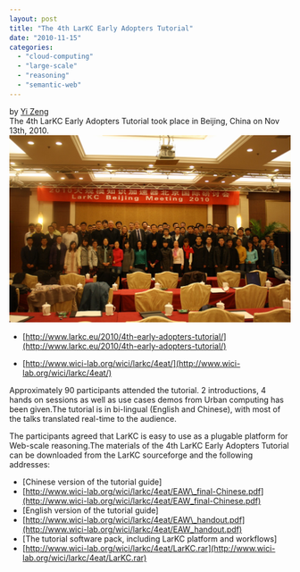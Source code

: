 ```yaml
---
layout: post
title: "The 4th LarKC Early Adopters Tutorial"
date: "2010-11-15"
categories: 
  - "cloud-computing"
  - "large-scale"
  - "reasoning"
  - "semantic-web"
---
```


by [Yi Zeng](http://www.wici-lab.org/wici/~yizeng/)  
The 4th LarKC Early Adopters Tutorial took place in Beijing, China on Nov 13th, 2010. 
![LarKC 4th Early Adopters Tutorial](images/larkc47.jpg)

- [http://www.larkc.eu/2010/4th-early-adopters-tutorial/](http://www.larkc.eu/2010/4th-early-adopters-tutorial/)

- [http://www.wici-lab.org/wici/larkc/4eat/](http://www.wici-lab.org/wici/larkc/4eat/)

Approximately 90 participants attended the tutorial. 2 introductions, 4 hands on sessions as well as use cases demos from Urban computing has been given.The tutorial is in bi-lingual (English and Chinese), with most of the talks translated real-time to the audience.

The participants agreed that LarKC is easy to use as a plugable platform for Web-scale reasoning.The materials of the 4th LarKC Early Adopters Tutorial can be downloaded from the LarKC sourceforge and the following addresses:  
[](http://www.larkc.eu/2010/4th-early-adopters-tutorial/)

- \[Chinese version of the tutorial guide\]
- [http://www.wici-lab.org/wici/larkc/4eat/EAW\_final-Chinese.pdf](http://www.wici-lab.org/wici/larkc/4eat/EAW_final-Chinese.pdf)
- \[English version of the tutorial guide\]
- [http://www.wici-lab.org/wici/larkc/4eat/EAW\_handout.pdf](http://www.wici-lab.org/wici/larkc/4eat/EAW_handout.pdf)
- \[The tutorial software pack, including LarKC platform and workflows\]
- [http://www.wici-lab.org/wici/larkc/4eat/LarKC.rar](http://www.wici-lab.org/wici/larkc/4eat/LarKC.rar)
